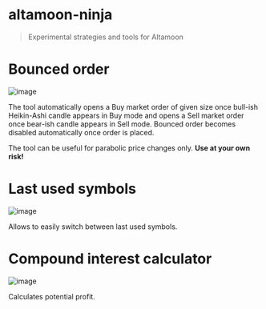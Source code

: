 # altamoon-ninja

> Experimental strategies and tools for Altamoon

# Bounced order

![image](https://user-images.githubusercontent.com/1082083/143251756-3a0b0e3d-5620-43e7-94e5-630c31fa267c.png)

The tool automatically opens a Buy market order of given size once bull-ish Heikin-Ashi candle appears in Buy mode and opens a Sell market order once bear-ish candle appears in Sell mode. Bounced order becomes disabled automatically once order is placed.

The tool can be useful for parabolic price changes only. **Use at your own risk!**


# Last used symbols

![image](https://user-images.githubusercontent.com/1082083/143251785-169777e0-73fd-409b-8759-42a533fa3ebe.png)

Allows to easily switch between last used symbols.

# Compound interest calculator

![image](https://user-images.githubusercontent.com/1082083/143499366-8b1999ec-27fc-4d70-9d99-f5aea85ce649.png)

Calculates potential profit.
